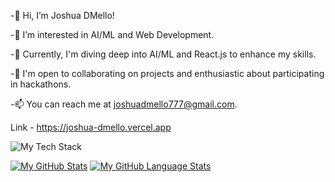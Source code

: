 -👋 Hi, I’m Joshua DMello!

-👀 I’m interested in AI/ML and Web Development.

-🌱 Currently, I'm diving deep into AI/ML and React.js to enhance my skills.

-💼 I'm open to collaborating on projects and enthusiastic about participating in hackathons.

-📫 You can reach me at joshuadmello777@gmail.com.

Link - https://joshua-dmello.vercel.app

![My Tech Stack]([https://github-readme-tech-stack.vercel.app/api/cards?fontSize=25&lineHeight=8&lineCount=2&width=1200&line1=react%2Creact%2C1897d6%3Bhtml%2Chtml%2Cbd1a1a%3Bcss%2Ccss%2C1489e7%3Bjavascript%2Cjs%2Cddef18%3Bbootstrap%2Cbootstrap%2C8e0ca8%3Btailwind+css%2Ctailwind%2C16bd97%3B&line2=python%2Cpython%2Cc91fc4%3Bmysql%2Cmysql%2C20dbbe%3Bflutter%2Cflutter%2C17c8a0%3Bdart%2Cdart%2C063e86%3Barduino%2Carduino%2Cd01515%3Bjava%2Cjava%2Cc80d0d%3B](https://github-readme-tech-stack.vercel.app/api/cards?lineCount=3&theme=github_dark_red&width=600&line1=react%2Creact%2C58a6ff%3Bmongodb%2Cmongodb%2C47A248%3Bpostgresql%2Cpostgresql%2C094278%3Bjavascript%2Cjs%2Cb3dd0c%3Bbootstrap%2Cbootstrap%2C330092%3B&line2=springboot%2Cspringboot%2C6DB33F%3Bmysql%2Cmysql%2C066e81%3Bmariadb%2Cmariadb%2C2e9bae%3Bpython%2Cpython%2Cc5ce1f%3B&line3=flutter%2Cflutter%2C006d93%3Bdart%2Cdart%2C021192%3Breact+native%2Creactnative%2C0d5bcf%3Bsqlite%2Csqlite%2C00a6cc%3Bstreamlit%2Cstreamlit%2Cb40a0a%3B))

[![My GitHub Stats](https://github-readme-stats.vercel.app/api/?username=Joshuadmello04&count_private=true&theme=tokyonight&showicons=true)]()
[![My GitHub Language Stats](https://github-readme-stats.vercel.app/api/top-langs/?username=Joshuadmello04&langs_count=5&theme=tokyonight)]()

<!---
Joshuadmello04/Joshuadmello04 is a ✨ special ✨ repository because its `README.md` (this file) appears on your GitHub profile.
You can click the Preview link to take a look at your changes.
--->
